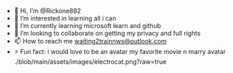 - 👋 Hi, I’m @Rickone882
- 👀 I’m interested in learning all i can 
- 🌱 I’m currently learning microsoft learn and github
- 💞️ I’m looking to collaborate on getting my privacy and full rights 
- 📫 How to reach me waiting2trainnws@outlook.com
- ⚡ Fun fact: i would love to be an avatar my favorite movie n marry avatar
./blob/main/assets/images/electrocat.png?raw=true
<!---
Rickone882/Rickone882 is a ✨ special ✨ repository because its `README.md` (this file) appears on your GitHub profile.
You can click the Preview link to take a look at your changes.
--->
